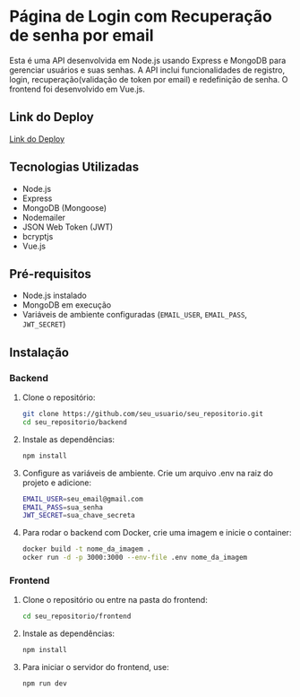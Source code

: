 # Página de Login com Recuperação de senha por email

Esta é uma API desenvolvida em Node.js usando Express e MongoDB para gerenciar usuários e suas senhas. A API inclui funcionalidades de registro, login, recuperação(validação de token por email) e redefinição de senha. O frontend foi desenvolvido em Vue.js.

## Link do Deploy

[Link do Deploy]()

## Tecnologias Utilizadas

- Node.js
- Express
- MongoDB (Mongoose)
- Nodemailer
- JSON Web Token (JWT)
- bcryptjs
- Vue.js

## Pré-requisitos

- Node.js instalado
- MongoDB em execução
- Variáveis de ambiente configuradas (`EMAIL_USER`, `EMAIL_PASS`, `JWT_SECRET`)

## Instalação

### Backend

1. Clone o repositório:

   ```bash
   git clone https://github.com/seu_usuario/seu_repositorio.git
   cd seu_repositorio/backend
   ```

2. Instale as dependências:

    ```bash
   npm install
    ```

3. Configure as variáveis de ambiente. Crie um arquivo .env na raiz do projeto e adicione:

    ```bash
    EMAIL_USER=seu_email@gmail.com
    EMAIL_PASS=sua_senha
    JWT_SECRET=sua_chave_secreta
    ```

4. Para rodar o backend com Docker, crie uma imagem e inicie o container:

    ```bash
    docker build -t nome_da_imagem .
    ocker run -d -p 3000:3000 --env-file .env nome_da_imagem
    ```

### Frontend

1. Clone o repositório ou entre na pasta do frontend:

    ```bash
    cd seu_repositorio/frontend
    ```

2. Instale as dependências:

    ```bash
    npm install
    ```

3. Para iniciar o servidor do frontend, use:

    ```bash
    npm run dev
    ```

